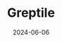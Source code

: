 ---  
layout: startup_page  
title: "Greptile"  
id: "greptile.com"  
permalink: "/greptilegreptile.com06062024/"  
website: "https://www.greptile.com/"  
funding_round: "Seed"  
funding_amount: "$4M"  
investors: "Initialized Capital, various prominent industry angels"  
about: "Greptile is an early-stage startup that uses AI to help developers understand large code bases. It offers an API that allows developers to connect to their code base and build custom apps based on AI-driven queries, providing a unique alternative to chat-based interfaces. This helps developers overcome the challenges of understanding complex codebases built by multiple programmers over time."  
markets: "Developer Tools, AI"  
hq: "San Francisco, California, United States"  
founded_year: "2021"  
linkedin: "https://www.linkedin.com/company/greptile"  
twitter: "https://twitter.com/greptileai"  
instagram: ""  
facebook: ""  
crunchbase: "https://www.crunchbase.com/organization/tabnam"  
pitchbook: "https://pitchbook.com/profiles/company/535365-46"  

date_display: "06-Jun-2024"  
date: "2024-06-06"

# SEO Optimization  
meta_title: "Greptile - Seed Funding ($4M)"  
meta_description: "Greptile, Greptile is an early-stage startup that uses AI to help developers understand large code bases. It offers an API that allows developers to connect to ..."  
meta_keywords: "Greptile, Developer Tools, AI, Seed funding"  
canonical_url: "https://startup.projectstartups.com/greptilegreptile.com06062024/"  
---